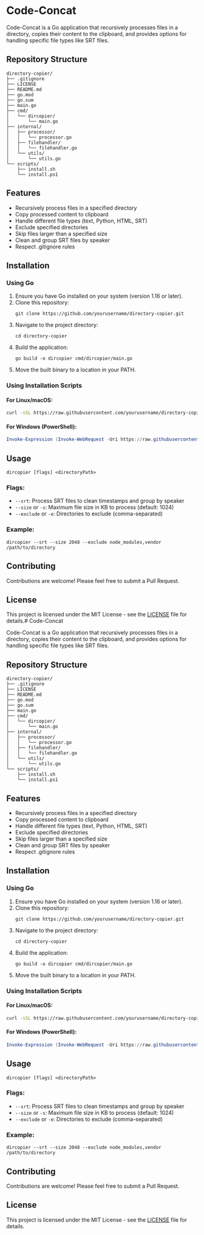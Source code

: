 # Code-Concat

Code-Concat is a Go application that recursively processes files in a directory, copies their content to the clipboard, and provides options for handling specific file types like SRT files.

## Repository Structure

```
directory-copier/
├── .gitignore
├── LICENSE
├── README.md
├── go.mod
├── go.sum
├── main.go
├── cmd/
│   └── dircopier/
│       └── main.go
├── internal/
│   ├── processor/
│   │   └── processor.go
│   ├── filehandler/
│   │   └── filehandler.go
│   └── utils/
│       └── utils.go
└── scripts/
    ├── install.sh
    └── install.ps1
```

## Features

- Recursively process files in a specified directory
- Copy processed content to clipboard
- Handle different file types (text, Python, HTML, SRT)
- Exclude specified directories
- Skip files larger than a specified size
- Clean and group SRT files by speaker
- Respect .gitignore rules

## Installation

### Using Go

1. Ensure you have Go installed on your system (version 1.16 or later).
2. Clone this repository:
   ```
   git clone https://github.com/yourusername/directory-copier.git
   ```
3. Navigate to the project directory:
   ```
   cd directory-copier
   ```
4. Build the application:
   ```
   go build -o dircopier cmd/dircopier/main.go
   ```
5. Move the built binary to a location in your PATH.

### Using Installation Scripts

#### For Linux/macOS:

```bash
curl -sSL https://raw.githubusercontent.com/yourusername/directory-copier/main/scripts/install.sh | bash
```

#### For Windows (PowerShell):

```powershell
Invoke-Expression (Invoke-WebRequest -Uri https://raw.githubusercontent.com/yourusername/directory-copier/main/scripts/install.ps1 -UseBasicParsing).Content
```

## Usage

```
dircopier [flags] <directoryPath>
```

### Flags:

- `--srt`: Process SRT files to clean timestamps and group by speaker
- `--size` or `-s`: Maximum file size in KB to process (default: 1024)
- `--exclude` or `-e`: Directories to exclude (comma-separated)

### Example:

```
dircopier --srt --size 2048 --exclude node_modules,vendor /path/to/directory
```

## Contributing

Contributions are welcome! Please feel free to submit a Pull Request.

## License

This project is licensed under the MIT License - see the [LICENSE](LICENSE) file for details.# Code-Concat

Code-Concat is a Go application that recursively processes files in a directory, copies their content to the clipboard, and provides options for handling specific file types like SRT files.

## Repository Structure

```
directory-copier/
├── .gitignore
├── LICENSE
├── README.md
├── go.mod
├── go.sum
├── main.go
├── cmd/
│   └── dircopier/
│       └── main.go
├── internal/
│   ├── processor/
│   │   └── processor.go
│   ├── filehandler/
│   │   └── filehandler.go
│   └── utils/
│       └── utils.go
└── scripts/
    ├── install.sh
    └── install.ps1
```

## Features

- Recursively process files in a specified directory
- Copy processed content to clipboard
- Handle different file types (text, Python, HTML, SRT)
- Exclude specified directories
- Skip files larger than a specified size
- Clean and group SRT files by speaker
- Respect .gitignore rules

## Installation

### Using Go

1. Ensure you have Go installed on your system (version 1.16 or later).
2. Clone this repository:
   ```
   git clone https://github.com/yourusername/directory-copier.git
   ```
3. Navigate to the project directory:
   ```
   cd directory-copier
   ```
4. Build the application:
   ```
   go build -o dircopier cmd/dircopier/main.go
   ```
5. Move the built binary to a location in your PATH.

### Using Installation Scripts

#### For Linux/macOS:

```bash
curl -sSL https://raw.githubusercontent.com/yourusername/directory-copier/main/scripts/install.sh | bash
```

#### For Windows (PowerShell):

```powershell
Invoke-Expression (Invoke-WebRequest -Uri https://raw.githubusercontent.com/yourusername/directory-copier/main/scripts/install.ps1 -UseBasicParsing).Content
```

## Usage

```
dircopier [flags] <directoryPath>
```

### Flags:

- `--srt`: Process SRT files to clean timestamps and group by speaker
- `--size` or `-s`: Maximum file size in KB to process (default: 1024)
- `--exclude` or `-e`: Directories to exclude (comma-separated)

### Example:

```
dircopier --srt --size 2048 --exclude node_modules,vendor /path/to/directory
```

## Contributing

Contributions are welcome! Please feel free to submit a Pull Request.

## License

This project is licensed under the MIT License - see the [LICENSE](LICENSE) file for details.